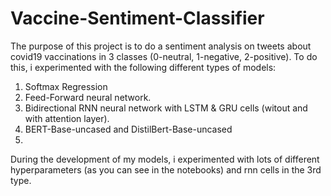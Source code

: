 # Vaccine-Sentiment-Classifier

The purpose of this project is to do a sentiment analysis on tweets about covid19 vaccinations in 3 classes (0-neutral, 1-negative, 2-positive). To do this, i experimented with the following different types of models:

1) Softmax Regression
2) Feed-Forward neural network.
3) Bidirectional RNN neural network with LSTM & GRU cells (witout and with attention layer).
4) BERT-Base-uncased and DistilBert-Base-uncased
5) 

During the development of my models, i experimented with lots of different hyperparameters (as you can see in the notebooks) and rnn cells in the 3rd type.
